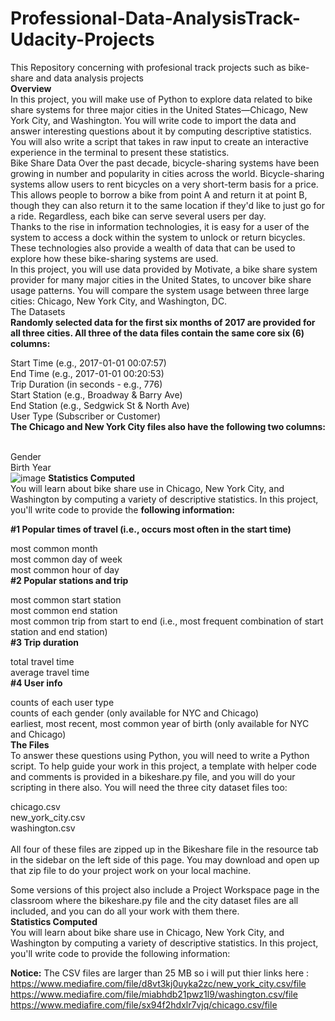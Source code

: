 # Professional-Data-AnalysisTrack-Udacity-Projects
This Repository concerning with profesional track projects such as bike-share and data analysis projects<br>
**Overview**<br>
In this project, you will make use of Python to explore data related to bike share systems for three major cities in the United States—Chicago, New York City, and Washington. You will write code to import the data and answer interesting questions about it by computing descriptive statistics. You will also write a script that takes in raw input to create an interactive experience in the terminal to present these statistics.<br>
Bike Share Data Over the past decade, bicycle-sharing systems have been growing in number and popularity in cities across the world. Bicycle-sharing systems allow users to rent bicycles on a very short-term basis for a price. This allows people to borrow a bike from point A and return it at point B, though they can also return it to the same location if they'd like to just go for a ride. Regardless, each bike can serve several users per day.<br>
Thanks to the rise in information technologies, it is easy for a user of the system to access a dock within the system to unlock or return bicycles. These technologies also provide a wealth of data that can be used to explore how these bike-sharing systems are used.<br>
In this project, you will use data provided by Motivate, a bike share system provider for many major cities in the United States, to uncover bike share usage patterns. You will compare the system usage between three large cities: Chicago, New York City, and Washington, DC.<br>
The Datasets<br>
**Randomly selected data for the first six months of 2017 are provided for all three cities. All three of the data files contain the same core six (6) columns:<br>**

Start Time (e.g., 2017-01-01 00:07:57)<br>
End Time (e.g., 2017-01-01 00:20:53)<br>
Trip Duration (in seconds - e.g., 776)<br>
Start Station (e.g., Broadway & Barry Ave)<br>
End Station (e.g., Sedgwick St & North Ave)<br>
User Type (Subscriber or Customer)<br>
**The Chicago and New York City files also have the following two columns:<br><br>**

Gender<br>
Birth Year<br>
![image](https://user-images.githubusercontent.com/19311822/133002617-ed625404-52b9-4905-a305-567d3478c948.png)
**Statistics Computed**<br>
You will learn about bike share use in Chicago, New York City, and Washington by computing a variety of descriptive statistics. In this project, you'll write code to provide the **following information:**<br>

**#1 Popular times of travel (i.e., occurs most often in the start time)**<br>

most common month<br>
most common day of week<br>
most common hour of day <br>
**#2 Popular stations and trip**<br>

most common start station<br>
most common end station<br>
most common trip from start to end (i.e., most frequent combination of start station and end station)<br>
**#3 Trip duration**<br>

total travel time<br>
average travel time<br>
**#4 User info**<br>

counts of each user type<br>
counts of each gender (only available for NYC and Chicago)<br>
earliest, most recent, most common year of birth (only available for NYC and Chicago)<br>
**The Files<br>**
To answer these questions using Python, you will need to write a Python script. To help guide your work in this project, a template with helper code and comments is provided in a bikeshare.py file, and you will do your scripting in there also. You will need the three city dataset files too:<br>

chicago.csv<br>
new_york_city.csv<br>
washington.csv<br><br>
All four of these files are zipped up in the Bikeshare file in the resource tab in the sidebar on the left side of this page. You may download and open up that zip file to do your project work on your local machine.<br>

Some versions of this project also include a Project Workspace page in the classroom where the bikeshare.py file and the city dataset files are all included, and you can do all your work with them there.<br>
**Statistics Computed**<br>
You will learn about bike share use in Chicago, New York City, and Washington by computing a variety of descriptive statistics. In this project, you'll write code to provide the following information:<br>

**Notice:** The CSV files are larger than 25 MB so i will put thier links here : <br>
 https://www.mediafire.com/file/d8vt3kj0uyka2zc/new_york_city.csv/file<br>
 https://www.mediafire.com/file/miabhdb21pwz1l9/washington.csv/file<br>
 https://www.mediafire.com/file/sx94f2hdxlr7vjq/chicago.csv/file

